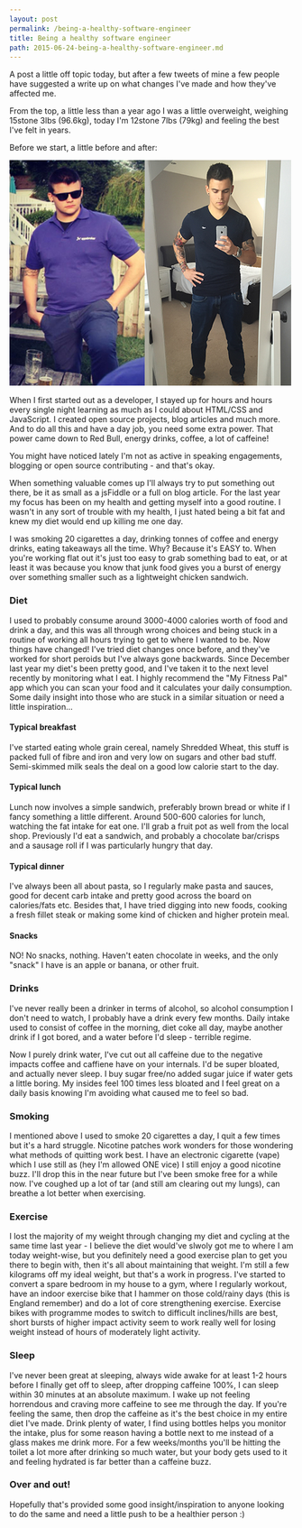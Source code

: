 ```yaml
---
layout: post
permalink: /being-a-healthy-software-engineer
title: Being a healthy software engineer
path: 2015-06-24-being-a-healthy-software-engineer.md
---
```


A post a little off topic today, but after a few tweets of mine a few people have suggested a write up on what changes I've made and how they've affected me.

From the top, a little less than a year ago I was a little overweight, weighing 15stone 3lbs (96.6kg), today I'm 12stone 7lbs (79kg) and feeling the best I've felt in years.

Before we start, a little before and after:

<img src="assets/img/posts/before-after.jpg">

When I first started out as a developer, I stayed up for hours and hours every single night learning as much as I could about HTML/CSS and JavaScript. I created open source projects, blog articles and much more. And to do all this and have a day job, you need some extra power. That power came down to Red Bull, energy drinks, coffee, a lot of caffeine!

You might have noticed lately I'm not as active in speaking engagements, blogging or open source contributing - and that's okay.

When something valuable comes up I'll always try to put something out there, be it as small as a jsFiddle or a full on blog article. For the last year my focus has been on my health and getting myself into a good routine. I wasn't in any sort of trouble with my health, I just hated being a bit fat and knew my diet would end up killing me one day.

I was smoking 20 cigarettes a day, drinking tonnes of coffee and energy drinks, eating takeaways all the time. Why? Because it's EASY to. When you're working flat out it's just too easy to grab something bad to eat, or at least it was because you know that junk food gives you a burst of energy over something smaller such as a lightweight chicken sandwich.

### Diet
I used to probably consume around 3000-4000 calories worth of food and drink a day, and this was all through wrong choices and being stuck in a routine of working all hours trying to get to where I wanted to be. Now things have changed! I've tried diet changes once before, and they've worked for short peroids but I've always gone backwards. Since December last year my diet's been pretty good, and I've taken it to the next level recently by monitoring what I eat. I highly recommend the "My Fitness Pal" app which you can scan your food and it calculates your daily consumption. Some daily insight into those who are stuck in a similar situation or need a little inspiration...

#### Typical breakfast
I've started eating whole grain cereal, namely Shredded Wheat, this stuff is packed full of fibre and iron and very low on sugars and other bad stuff. Semi-skimmed milk seals the deal on a good low calorie start to the day.

#### Typical lunch
Lunch now involves a simple sandwich, preferably brown bread or white if I fancy something a little different. Around 500-600 calories for lunch, watching the fat intake for eat one. I'll grab a fruit pot as well from the local shop. Previously I'd eat a sandwich, and probably a chocolate bar/crisps and a sausage roll if I was particularly hungry that day.

#### Typical dinner
I've always been all about pasta, so I regularly make pasta and sauces, good for decent carb intake and pretty good across the board on calories/fats etc. Besides that, I have tried digging into new foods, cooking a fresh fillet steak or making some kind of chicken and higher protein meal.

#### Snacks
NO! No snacks, nothing. Haven't eaten chocolate in weeks, and the only "snack" I have is an apple or banana, or other fruit.

### Drinks
I've never really been a drinker in terms of alcohol, so alcohol consumption I don't need to watch, I probably have a drink every few months. Daily intake used to consist of coffee in the morning, diet coke all day, maybe another drink if I got bored, and a water before I'd sleep - terrible regime.

Now I purely drink water, I've cut out all caffeine due to the negative impacts coffee and caffiene have on your internals. I'd be super bloated, and actually never sleep. I buy sugar free/no added sugar juice if water gets a little boring. My insides feel 100 times less bloated and I feel great on a daily basis knowing I'm avoiding what caused me to feel so bad.

### Smoking
I mentioned above I used to smoke 20 cigarettes a day, I quit a few times but it's a hard struggle. Nicotine patches work wonders for those wondering what methods of quitting work best. I have an electronic cigarette (vape) which I use still as (hey I'm allowed ONE vice) I still enjoy a good nicotine buzz. I'll drop this in the near future but I've been smoke free for a while now. I've coughed up a lot of tar (and still am clearing out my lungs), can breathe a lot better when exercising.

### Exercise
I lost the majority of my weight through changing my diet and cycling at the same time last year - I believe the diet would've slwoly got me to where I am today weight-wise, but you definitely need a good exercise plan to get you there to begin with, then it's all about maintaining that weight. I'm still a few kilograms off my ideal weight, but that's a work in progress. I've started to convert a spare bedroom in my house to a gym, where I regularly workout, have an indoor exercise bike that I hammer on those cold/rainy days (this is England remember) and do a lot of core strengthening exercise. Exercise bikes with programme modes to switch to difficult inclines/hills are best, short bursts of higher impact activity seem to work really well for losing weight instead of hours of moderately light activity.

### Sleep
I've never been great at sleeping, always wide awake for at least 1-2 hours before I finally get off to sleep, after dropping caffeine 100%, I can sleep within 30 minutes at an absolute maximum. I wake up not feeling horrendous and craving more caffeine to see me through the day. If you're feeling the same, then drop the caffeine as it's the best choice in my entire diet I've made. Drink plenty of water, I find using bottles helps you monitor the intake, plus for some reason having a bottle next to me instead of a glass makes me drink more. For a few weeks/months you'll be hitting the toilet a lot more after drinking so much water, but your body gets used to it and feeling hydrated is far better than a caffeine buzz.

### Over and out!
Hopefully that's provided some good insight/inspiration to anyone looking to do the same and need a little push to be a healthier person :)
